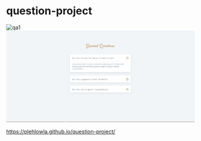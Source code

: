 # question-project
 
![qa1](aq1.png)
![qa2](qa2.png)


https://plehlowla.github.io/question-project/